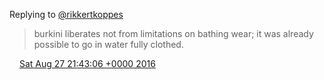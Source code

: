 Replying to [@rikkertkoppes](https://twitter.com/rikkertkoppes/status/768491809756549120)

> burkini liberates not from limitations on bathing wear; it was already possible to go in water fully clothed\.

<img src="../../media/tweet.ico" width="12" /> [Sat Aug 27 21:43:06 +0000 2016](https://twitter.com/DromerDenker/status/769651479821025280)